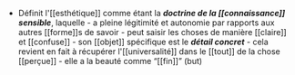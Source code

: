 - Définit l'[[esthétique]] comme étant la ***doctrine de la [[connaissance]] sensible***, laquelle
	  - a pleine légitimité et autonomie par rapports aux autres [[forme]]s de savoir
	    - peut saisir les choses de manière [[claire]] et [[confuse]]
	  - son [[objet]] spécifique est le ***détail concret***
	    - cela revient en fait à récupérer l'[[universalité]] dans le [[tout]] de la chose [[perçue]]
	  - elle a la beauté comme “[[fin]]” (but)